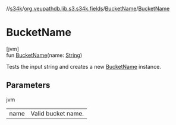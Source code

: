 //[s34k](../../../index.md)/[org.veupathdb.lib.s3.s34k.fields](../index.md)/[BucketName](index.md)/[BucketName](-bucket-name.md)

# BucketName

[jvm]\
fun [BucketName](-bucket-name.md)(name: [String](https://kotlinlang.org/api/latest/jvm/stdlib/kotlin/-string/index.html))

Tests the input string and creates a new [BucketName](index.md) instance.

## Parameters

jvm

| | |
|---|---|
| name | Valid bucket name. |
